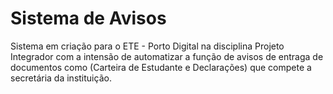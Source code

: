 # **Sistema de Avisos**

Sistema em criação para o ETE - Porto Digital na disciplina Projeto Integrador com a intensão de automatizar a função de avisos de entraga de documentos como (Carteira de Estudante e Declarações) que compete a secretária da instituição.
